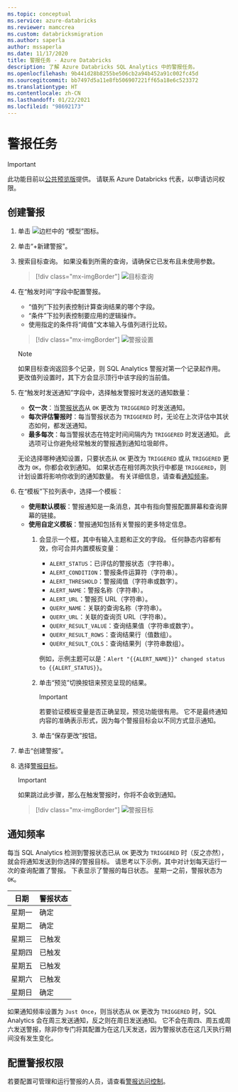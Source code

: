 ```yaml
---
ms.topic: conceptual
ms.service: azure-databricks
ms.reviewer: mamccrea
ms.custom: databricksmigration
ms.author: saperla
author: mssaperla
ms.date: 11/17/2020
title: 警报任务 - Azure Databricks
description: 了解 Azure Databricks SQL Analytics 中的警报任务。
ms.openlocfilehash: 9b441d28b8255be506cb2a94b452a91c002fc45d
ms.sourcegitcommit: bb7497d5a11e8fb506907221ff65a18e6c523372
ms.translationtype: HT
ms.contentlocale: zh-CN
ms.lasthandoff: 01/22/2021
ms.locfileid: "98692173"
---
```

# <a name="alert-tasks"></a>警报任务

> [!IMPORTANT]
>
> 此功能目前以[公共预览版](../../../release-notes/release-types.md)提供。 请联系 Azure Databricks 代表，以申请访问权限。

## <a name="create-an-alert"></a>创建警报

1. 单击 ![边栏中的](../../../_static/images/icons/alerts-icon.png) “模型”图标。
2. 单击“+新建警报”。
3. 搜索目标查询。 如果没看到所需的查询，请确保它已发布且未使用参数。

   > [!div class="mx-imgBorder"]
   > ![目标查询](../../../_static/images/sql/new-alert-query-search.png)

4. 在“触发时间”字段中配置警报。
   * “值列”下拉列表控制计算查询结果的哪个字段。
   * “条件”下拉列表控制要应用的逻辑操作。
   * 使用指定的条件将“阈值”文本输入与值列进行比较。

   > [!div class="mx-imgBorder"]
   > ![警报设置](../../../_static/images/sql/alert_settings.png)

   > [!NOTE]
   >
   > 如果目标查询返回多个记录，则 SQL Analytics 警报对第一个记录起作用。 更改值列设置时，其下方会显示顶行中该字段的当前值。

5. 在“触发时发送通知”字段中，选择触发警报时发送的通知数量：
   * **仅一次**：当[警报状态](index.md#view-alerts)从 ``OK`` 更改为 ``TRIGGERED`` 时发送通知。
   * **每次评估警报时**：每当警报状态为 ``TRIGGERED`` 时，无论在上次评估中其状态如何，都发送通知。
   * **最多每次**：每当警报状态在特定时间间隔内为 ``TRIGGERED`` 时发送通知。 此选项可让你避免经常触发的警报遇到通知垃圾邮件。

   无论选择哪种通知设置，只要状态从 ``OK`` 更改为 ``TRIGGERED`` 或从 ``TRIGGERED`` 更改为 ``OK``，你都会收到通知。 如果状态在相邻两次执行中都是 ``TRIGGERED``，则计划设置将影响你收到的通知数量。 有关详细信息，请查看[通知频率](#notification-frequency)。

6. 在“模板”下拉列表中，选择一个模板：
   * **使用默认模板**：警报通知是一条消息，其中有指向警报配置屏幕和查询屏幕的链接。
   * **使用自定义模板**：警报通知包括有关警报的更多特定信息。
     1. 会显示一个框，其中有输入主题和正文的字段。 任何静态内容都有效，你可合并内置模板变量：
        * ``ALERT_STATUS``：已评估的警报状态（字符串）。
        * ``ALERT_CONDITION``：警报条件运算符（字符串）。
        * ``ALERT_THRESHOLD``：警报阈值（字符串或数字）。
        * ``ALERT_NAME``：警报名称（字符串）。
        * ``ALERT_URL``：警报页 URL（字符串）。
        * ``QUERY_NAME``：关联的查询名称（字符串）。
        * ``QUERY_URL``：关联的查询页 URL（字符串）。
        * ``QUERY_RESULT_VALUE``：查询结果值（字符串或数字）。
        * ``QUERY_RESULT_ROWS``：查询结果行（值数组）。
        * ``QUERY_RESULT_COLS``：查询结果列（字符串数组）。

        例如，示例主题可以是：``Alert "{{ALERT_NAME}}" changed status to {{ALERT_STATUS}}``。

     1. 单击“预览”切换按钮来预览呈现的结果。

        > [!IMPORTANT]
        >
        > 若要验证模板变量是否正确呈现，预览功能很有用。 它不是最终通知内容的准确表示形式，因为每个警报目标会以不同方式显示通知。

     1. 单击“保存更改”按钮。
7. 单击“创建警报”。
8. 选择[警报目标](../../admin/alert-destinations.md)。

   > [!IMPORTANT]
   >
   > 如果跳过此步骤，那么在触发警报时，你将不会收到通知。

   > [!div class="mx-imgBorder"]
   > ![警报目标](../../../_static/images/sql/alert_destination.png)

## <a name="notification-frequency"></a>通知频率

每当 SQL Analytics 检测到警报状态已从 ``OK`` 更改为 ``TRIGGERED`` 时（反之亦然），就会将通知发送到你选择的警报目标。
请思考以下示例，其中对计划每天运行一次的查询配置了警报。 下表显示了警报的每日状态。
星期一之前，警报状态为 ``OK``。

| 日期       | 警报状态 |
|-----------|--------------|
| 星期一    | 确定           |
| 星期二   | 确定           |
| 星期三 | 已触发    |
| 星期四  | 已触发    |
| 星期五    | 已触发    |
| 星期六  | 已触发    |
| 星期日    | 确定           |

如果通知频率设置为 ``Just Once``，则当状态从 ``OK`` 更改为 ``TRIGGERED`` 时，SQL Analytics 会在周三发送通知，反之则在周日发送通知。 它不会在周四、周五或周六发送警报，除非你专门将其配置为在这几天发送，因为警报状态在这几天执行期间没有发生变化。

## <a name="configure-alert-permissions"></a>配置警报权限

若要配置可管理和运行警报的人员，请查看[警报访问控制](../security/access-control/alert-acl.md)。
